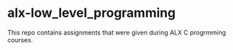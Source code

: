 # alx-low_level_programming
This repo contains assignments that were given during ALX C progrmming courses.
